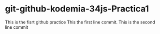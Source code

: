 # git-github-kodemia-34js-Practica1
This is the fisrt github practice
This the first line commit.
This is the second line commit
